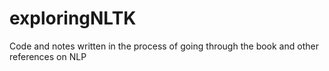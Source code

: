 # exploringNLTK
Code and notes written in the process of going through the book and other references on NLP
